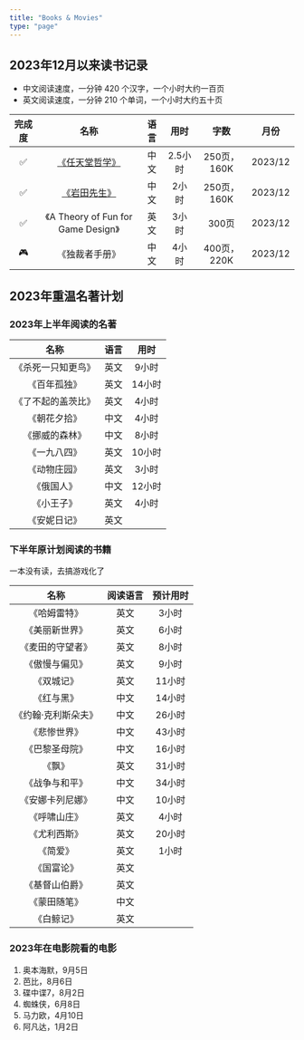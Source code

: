 ```yaml
---
title: "Books & Movies"
type: "page"
---
```




## 2023年12月以来读书记录

- 中文阅读速度，一分钟 420 个汉字，一个小时大约一百页
- 英文阅读速度，一分钟 210 个单词，一个小时大约五十页

| 完成度 | 名称 | 语言 | 用时| 字数 | 月份 |
|:----:|:---------------------------------------:|:----:|:---------:|:-----:|:-----:|
| ✅   |[《任天堂哲学》](./nintendo/)              |中文   |2.5小时   | 250页，160K|2023/12|
| ✅   |[《岩田先生》](./nintendo/)                |中文   |2小时     | 250页，160K|2023/12|
| ✅   |《A Theory of Fun for Game Design》       |英文    |3小时    | 300页 |2023/12|
| 🎮   |《独裁者手册》                             |中文    |4小时    | 400页，220K|2023/12|

## 2023年重温名著计划

### 2023年上半年阅读的名著

| 名称 | 语言 | 用时|
|:---------------------------------------:|:----:|:------:|
| 《杀死一只知更鸟》                        |英文   |9小时   |
| 《百年孤独》                             |英文   |14小时   |
| 《了不起的盖茨比》                        |英文   |4小时    |
| 《朝花夕拾》                             |中文   |4小时    |
| 《挪威的森林》                           |中文   |8小时    |
| 《一九八四》                             |英文   |10小时   |
| 《动物庄园》                             |英文   |3小时    |
| 《俄国人》                               |中文   |12小时   |
| 《小王子》                               |英文   |4小时    |
| 《安妮日记》                             |英文   |         |

### 下半年原计划阅读的书籍

一本没有读，去搞游戏化了

| 名称 | 阅读语言 | 预计用时|
|:---------------------------------------:|:----:|:------:|
| 《哈姆雷特》                             |英文   |3小时    |
| 《美丽新世界》                          |英文   |6小时    |
| 《麦田的守望者》                        |英文   |8小时    |
| 《傲慢与偏见》                           |英文    |9小时    |
| 《双城记》                              |英文   |11小时    |
| 《红与黑》                              |中文    |14小时    |
| 《约翰·克利斯朵夫》                      |中文  |26小时    |
| 《悲惨世界》                             |中文    |43小时    |
| 《巴黎圣母院》                           |中文   |16小时    |
| 《飘》                                  |英文  |31小时    |
| 《战争与和平》                           |中文   |34小时         |
| 《安娜卡列尼娜》                         |中文   |  10小时   |
| 《呼啸山庄》                             |英文   |4小时    |
| 《尤利西斯》                            |英文   |20小时    |
| 《简爱》                               |英文   |1小时    |
| 《国富论》                               |英文   |   |
| 《基督山伯爵》                            |英文   |   |
| 《蒙田随笔》                              |中文   |   |
| 《白鲸记》                               |英文   |   |

### 2023年在电影院看的电影

1. 奥本海默，9月5日
1. 芭比，8月6日
1. 碟中谍7，8月2日
1. 蜘蛛侠，6月8日
1. 马力欧，4月10日
1. 阿凡达，1月2日